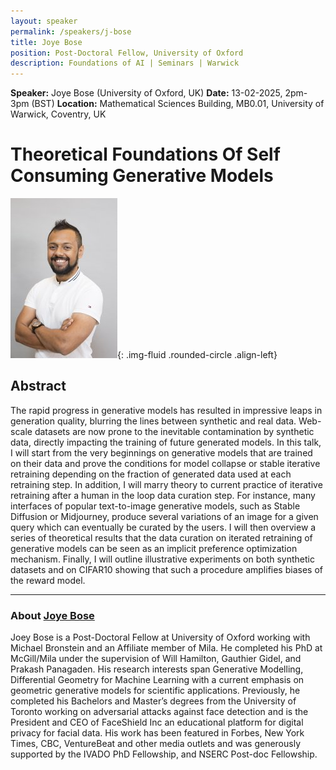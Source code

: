 ```yaml
---
layout: speaker
permalink: /speakers/j-bose
title: Joye Bose
position: Post-Doctoral Fellow, University of Oxford
description: Foundations of AI | Seminars | Warwick
---
```


**Speaker:** Joye Bose (University of Oxford, UK)
**Date:** 13-02-2025, 2pm-3pm (BST)
**Location:** Mathematical Sciences Building, MB0.01, University of Warwick, Coventry, UK

# Theoretical Foundations Of Self Consuming Generative Models

![Joye Bose](/assets/img/bose.jpg){: .img-fluid .rounded-circle .align-left}

## Abstract

The rapid progress in generative models has resulted in impressive leaps in generation quality, blurring the lines between synthetic and real data. Web-scale datasets are now prone to the inevitable contamination by synthetic data, directly impacting the training of future generated models. In this talk, I will start from the very beginnings on generative models that are trained on their data and prove the conditions for model collapse or stable iterative retraining depending on the fraction of generated data used at each retraining step. In addition, I will marry theory to current practice of iterative retraining after a human in the loop data curation step. For instance, many interfaces of popular text-to-image generative models, such as Stable Diffusion or Midjourney, produce several variations of an image for a given query which can eventually be curated by the users. I will then overview a series of theoretical results that the data curation on iterated retraining of generative models can be seen as an implicit preference optimization mechanism. Finally, I will outline illustrative experiments on both synthetic datasets and on CIFAR10 showing that such a procedure amplifies biases of the reward model.

---

### About [Joye Bose](https://joeybose.github.io)

Joey Bose is a Post-Doctoral Fellow at University of Oxford working with Michael Bronstein and an Affiliate member of Mila. He completed his PhD at McGill/Mila under the supervision of Will Hamilton, Gauthier Gidel, and Prakash Panagaden. His research interests span Generative Modelling, Differential Geometry for Machine Learning with a current emphasis on geometric generative models for scientific applications. Previously, he completed his Bachelors and Master’s degrees from the University of Toronto working on adversarial attacks against face detection and is the President and CEO of FaceShield Inc an educational platform for digital privacy for facial data. His work has been featured in Forbes, New York Times, CBC, VentureBeat and other media outlets and was generously supported by the IVADO PhD Fellowship, and NSERC Post-doc Fellowship.

